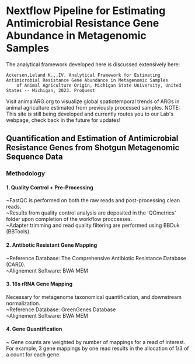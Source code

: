 # Nextflow Pipeline for Estimating Antimicrobial Resistance Gene Abundance in Metagenomic Samples
The analytical framework developed here is discussed extensively here:  

    Ackerson,Leland K.,,IV. Analytical Framework for Estimating Antimicrobial Resistance Gene Abundance in Metagenomic Samples  
        of Animal Agriculture Origin, Michigan State University, United States -- Michigan, 2023. ProQuest
        
Visit animalARG.org to visualize global spatiotemporal trends of ARGs in animal agriculture estimated from previously processed samples. NOTE: This site is still being developed and currently routes you to our Lab's webpage, check back in the future for updates!

## Quantification and Estimation of Antimicrobial Resistance Genes from Shotgun Metagenomic Sequence Data
### Methodology
#### 1.  Quality Control + Pre-Processing
~FastQC is performed on both the raw reads and post-processing clean reads.  
~Results from quality control analysis are deposited in the 'QCmetrics' folder upon completion of the workflow proccesses.  
~Adapter trimming and read quality filtering are performed using BBDuk (BBTools).

#### 2.  Antibotic Resistant Gene Mapping
~Reference Database: The Comprehensive Antibiotic Resistance Database (CARD).  
~Alignement Software: BWA MEM

#### 3.  16s rRNA Gene Mapping
Necessary for metagenome taxonomical quantification, and downstream normalization.  
~Reference Database: GreenGenes Database  
~Alignement Software: BWA MEM

#### 4.  Gene Quantification
~ Gene counts are weighted by number of mappings for a read of interest.  
For example, 3 gene mappings by one read results in the allocation of 1/3 of a count for each gene.



